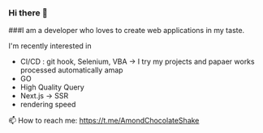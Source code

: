 ### Hi there 👋

###I am a developer who loves to create web applications in my taste.


I'm recently interested in 
- CI/CD : git hook, Selenium, VBA -> I try my projects and papaer works processed automatically amap
- GO
- High Quality Query
- Next.js -> SSR
- rendering speed





📫 How to reach me: https://t.me/AmondChocolateShake

<!--
**AmondChocolateShake/AmondChocolateShake** is a ✨ _special_ ✨ repository because its `README.md` (this file) appears on your GitHub profile.

Here are some ideas to get you started:

- 🔭 I’m currently working on ...
- 🌱 I’m currently learning ...
- 👯 I’m looking to collaborate on ...
- 🤔 I’m looking for help with ...
- 💬 Ask me about ...
- 😄 Pronouns: ...
- ⚡ Fun fact: ...
-->
